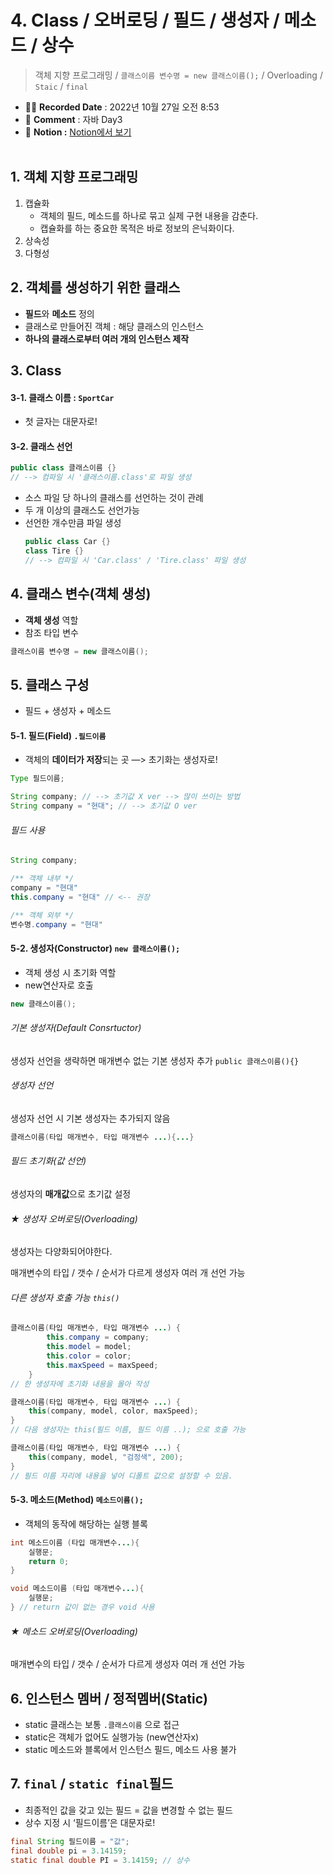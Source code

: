 # 4. Class / 오버로딩 / 필드 / 생성자 / 메소드 / 상수

> 객체 지향 프로그래밍 / `클래스이름 변수명 = new 클래스이름();` / Overloading / `Staic` / `final`

- ✍🏻 **Recorded Date** : 2022년 10월 27일 오전 8:53
- 💬 **Comment** : 자바 Day3
- 🔖 **Notion :** [Notion에서 보기](https://6suk.notion.site/4-Class-15d4d4fbb3f74dfc9664a181f28adf4b)
  <br>
  <br>

## 1. 객체 지향 프로그래밍

1. 캡슐화
   - 객체의 필드, 메소드를 하나로 묶고 실제 구현 내용을 감춘다.
   - 캡슐화를 하는 중요한 목적은 바로 정보의 은닉화이다.
2. 상속성
3. 다형성

## 2. 객체를 생성하기 위한 클래스

- **필드**와 **메소드** 정의
- 클래스로 만들어진 객체 : 해당 클래스의 인스턴스
- **하나의 클래스로부터 여러 개의 인스턴스 제작**

## 3. Class

#### 3-1. 클래스 이름 : `SportCar`

- 첫 글자는 대문자로!

#### 3-2. 클래스 선언

```java
public class 클래스이름 {}
// --> 컴파일 시 '클래스이름.class'로 파일 생성
```

- 소스 파일 당 하나의 클래스를 선언하는 것이 관례
- 두 개 이상의 클래스도 선언가능
- 선언한 개수만큼 파일 생성
  ```java
  public class Car {}
  class Tire {}
  // --> 컴파일 시 'Car.class' / 'Tire.class' 파일 생성
  ```

## 4. 클래스 변수(객체 생성)

- **객체 생성** 역할
- 참조 타입 변수

```java
클래스이름 변수명 = new 클래스이름();
```

## 5. 클래스 구성

- 필드 + 생성자 + 메소드

#### 5-1. 필드(Field) `.필드이름`

- 객체의 **데이터가 저장**되는 곳 —> 초기화는 생성자로!

```java
Type 필드이름;

String company; // --> 초기값 X ver --> 많이 쓰이는 방법
String company = "현대"; // --> 초기값 O ver
```

###### 필드 사용

```java
String company;

/** 객체 내부 */
company = "현대"
this.company = "현대" // <-- 권장

/** 객체 외부 */
변수명.company = "현대"
```

#### 5-2. 생성자(Constructor) `new 클래스이름();`

- 객체 생성 시 초기화 역할
- new연산자로 호출

```java
new 클래스이름();
```

###### 기본 생성자(Default Consrtuctor)

생성자 선언을 생략하면 매개변수 없는 기본 생성자 추가 `public 클래스이름(){}`

###### 생성자 선언

생성자 선언 시 기본 생성자는 추가되지 않음

```java
클래스이름(타입 매개변수, 타입 매개변수 ...){...}
```

###### 필드 초기화(값 선언)

생성자의 **매개값**으로 초기값 설정

###### ★ 생성자 오버로딩(Overloading)

생성자는 다양화되어야한다.

매개변수의 타입 / 갯수 / 순서가 다르게 생성자 여러 개 선언 가능

###### 다른 생성자 호출 가능 `this()`

```java
클래스이름(타입 매개변수, 타입 매개변수 ...) {
		this.company = company;
		this.model = model;
		this.color = color;
		this.maxSpeed = maxSpeed;
	}
// 한 생성자에 초기화 내용을 몰아 작성

클래스이름(타입 매개변수, 타입 매개변수 ...) {
	this(company, model, color, maxSpeed);
}
// 다음 생성자는 this(필드 이름, 필드 이름 ..); 으로 호출 가능

클래스이름(타입 매개변수, 타입 매개변수 ...) {
	this(company, model, "검정색", 200);
}
// 필드 이름 자리에 내용을 넣어 디폴트 값으로 설정할 수 있음.
```

#### 5-3. 메소드(Method) `메소드이름();`

- 객체의 동작에 해당하는 실행 블록

```java
int 메소드이름 (타입 매개변수...){
	실행문;
	return 0;
}

void 메소드이름 (타입 매개변수...){
	실행문;
} // return 값이 없는 경우 void 사용
```

###### ★ 메소드 오버로딩(Overloading)

매개변수의 타입 / 갯수 / 순서가 다르게 생성자 여러 개 선언 가능

## 6. 인스턴스 멤버 / 정적멤버(Static)

- static 클래스는 보통 `.클래스이름` 으로 접근
- static은 객체가 없어도 실행가능 (new연산자x)
- static 메소드와 블록에서 인스턴스 필드, 메소드 사용 불가

## 7. `final` / `static final`필드

- 최종적인 값을 갖고 있는 필드 = 값을 변경할 수 없는 필드
- 상수 지정 시 ‘필드이름’은 대문자로!

```java
final String 필드이름 = "값";
final double pi = 3.14159;
static final double PI = 3.14159; // 상수
```
